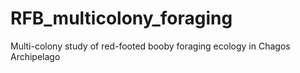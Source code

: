 # RFB_multicolony_foraging
Multi-colony study of red-footed booby foraging ecology in Chagos Archipelago
